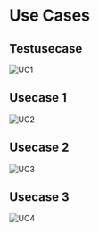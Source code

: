 # Use Cases

## Testusecase
![UC1](<https://www.plantuml.com/plantuml/png/ROz1JiGm34NtEOKr-owu01f4GK8LA-00RkCfKHDdv3YC4EBkf4d4i61HoVz_zpd_c1H5S_36qqb18uXRtnMi4rhKHJPfStn6mG2uQ9GN_VG4UA4K0vbgmPJP5Y-rmPnnsN0bU9J8IcpXo-H42oQ2msi94iwIJuVzXxVxcsjsntg9eZruCD-_f14BPqRU_gAg2Hyn06wQoVkY2XugdRXYnlt0bJCz3S_HbjL_E2GeCxbzBYsWFmPMOX97qe5J0xR6mt1R6vIlplNQs5LRdRggXOx4DWV_0m00>)

## Usecase 1
![UC2](<https://www.plantuml.com/plantuml/png/RP11JiGm34NtEOKr-rbm0JI80GbLh10is7cQFstKrAaSbmeXRiDDk1XjMZ4iM4Jw_awUytt8ncfZ7rt4sSWIQMXQ8nyKjOKaBdT11bRkYMjB-cJl4SGJSkhXYaNLA1x4UHLkuBhZ1dIlIGpYwSED6JLdqEu5saI4kiLkUV1yUtNftOXDIMrhtBdFNzAH3N9YwVwYYablISX3YSVSOFh-QkFYlY9O7bW4n2STpv12FIxpBjZgOV-OF6By1mjbFI4iUWv5sz-eWK03T0DMAt1Tm7v_NGBDf-WoxRXLwzLggqg-0yJFc_y1>)

## Usecase 2
![UC3](<https://www.plantuml.com/plantuml/png/RL7DJiCm3BxdAQpTTs0FW0PiIAZYXBXmynglYvewbUDGeOctuKruCT8qeXBYOEcJ_VtOoJugYgR16qzd1GqWhhieM2VKgWjiOkzuHC41iDKWB_hX2N2Y60OofGLDOfjxSG5cnBR7Zk1H0YknXQj9aLgC19jx4jTUb2JdgYRkDhFkzU5cfHmmYm1JdBw_BfwuCdOhuuvr2g9rS3IVlv55UqBkuVhNy3qmM9BPkADYFNVVo6aSaPa0JvBEDUumRxJQDa_Rvs39-tziIL1Ev6QShuUw6tJ498wa6ZQBuV9Is-rjEJbNnJkJg-2IVAYJHTQilAFP4zlyNJy0>)

## Usecase 3
![UC4](<https://www.plantuml.com/plantuml/png/RP3FIiD04CRl-nH3JteeOXz0AhQA14z5_7ERPAV9qiric9rjaUBR-2Q-cDaa610F0z_Edz_tiUkeA9fQRppj5JI0kBfHi4weKXVOn8FZ3WLRm4g3xFJ34-29OcZ932qe4bi2ZACm7LO7h0dk9R0IMpYR5Ad2IB1uSGH7HnvsAg6zUkYF6bHuVOCZIIcOgaON6VLyTprVRL290LCyVNyrlfSNeSlXq5zEowjv-PRr54IdmTPy_WOQC2No0Sv_sSV0O4coHqs3I-w-azFO8JC1bfBsn0DrayFDsE9n-HGiUVyFbWIb99TrOWjJDgY9IHp912n6uFYFo-KDv7TVarwPlh8UdJVJP3mhvhsjMHFRrFeV>)